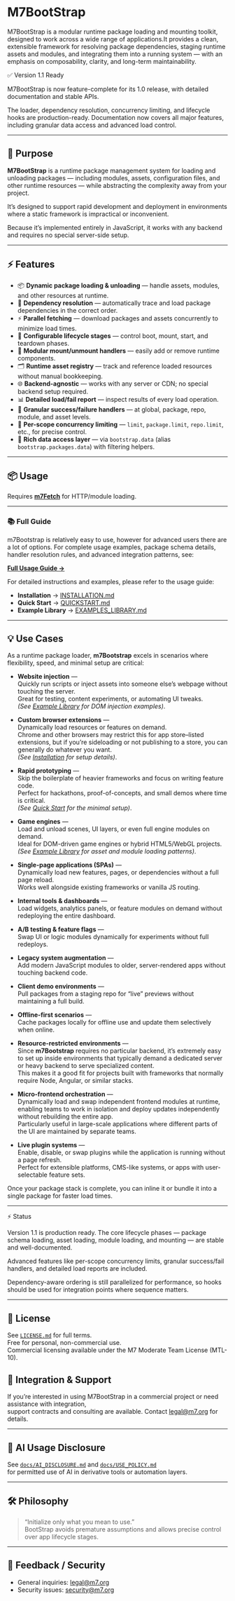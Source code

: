 # M7BootStrap

M7BootStrap is a modular runtime package loading and mounting toolkit, designed to work across a wide range of applications.It provides a clean, extensible framework for resolving package dependencies, staging runtime assets and modules, and integrating them into a running system — with an emphasis on composability, clarity, and long-term maintainability.



✅ Version 1.1 Ready

M7BootStrap is now feature-complete for its 1.0 release, with detailed documentation and stable APIs.

The loader, dependency resolution, concurrency limiting, and lifecycle hooks are production-ready. Documentation now covers all major features, including granular data access and advanced load control.

---

## 🔧 Purpose

**M7BootStrap** is a runtime package management system for loading and unloading packages — including modules, assets, configuration files, and other runtime resources — while abstracting the complexity away from your project.  

It’s designed to support rapid development and deployment in environments where a static framework is impractical or inconvenient.  

Because it’s implemented entirely in JavaScript, it works with any backend and requires no special server-side setup.

---

## ⚡️ Features

* 📦 **Dynamic package loading & unloading** — handle assets, modules, and other resources at runtime.
* 🔗 **Dependency resolution** — automatically trace and load package dependencies in the correct order.
* ⚡ **Parallel fetching** — download packages and assets concurrently to minimize load times.
* 🔄 **Configurable lifecycle stages** — control boot, mount, start, and teardown phases.
* 🧩 **Modular mount/unmount handlers** — easily add or remove runtime components.
* 🗂️ **Runtime asset registry** — track and reference loaded resources without manual bookkeeping.
* 🌐 **Backend-agnostic** — works with any server or CDN; no special backend setup required.
* 📊 **Detailed load/fail report** — inspect results of every load operation.
* 🎯 **Granular success/failure handlers** — at global, package, repo, module, and asset levels.
* 🚦 **Per-scope concurrency limiting** — `limit`, `package.limit`, `repo.limit`, etc., for precise control.
* 🧮 **Rich data access layer** — via `bootstrap.data` (alias `bootstrap.packages.data`) with filtering helpers.

---


## 📦 Usage

Requires **[m7Fetch](https://github.com/linearblade/m7Fetch)** for HTTP/module loading.

---

### 📚 Full Guide
m7Bootstrap is relatively easy to use, however for advanced users there are a lot of options.
For complete usage examples, package schema details, handler resolution rules, and advanced integration patterns, see:

**[Full Usage Guide →](docs/usage/TOC.md)**

For detailed instructions and examples, please refer to the usage guide:

* **Installation** → [INSTALLATION.md](docs/usage/INSTALLATION.md)
* **Quick Start** → [QUICKSTART.md](docs/usage/QUICKSTART.md)
* **Example Library** → [EXAMPLES\_LIBRARY.md](docs/usage/EXAMPLES_LIBRARY.md)

---

## 💡 Use Cases

As a runtime package loader, **m7Bootstrap** excels in scenarios where flexibility, speed, and minimal setup are critical:

- **Website injection** —  
  Quickly run scripts or inject assets into someone else’s webpage without touching the server.  
  Great for testing, content experiments, or automating UI tweaks.  
  *(See [Example Library](docs/usage/EXAMPLES_LIBRARY.md) for DOM injection examples)*.

- **Custom browser extensions** —  
  Dynamically load resources or features on demand.  
  Chrome and other browsers may restrict this for app store–listed extensions, but if you’re sideloading or not publishing to a store, you can generally do whatever you want.  
  *(See [Installation](docs/usage/INSTALLATION.md) for setup details)*.

- **Rapid prototyping** —  
  Skip the boilerplate of heavier frameworks and focus on writing feature code.  
  Perfect for hackathons, proof-of-concepts, and small demos where time is critical.  
  *(See [Quick Start](docs/usage/QUICKSTART.md) for the minimal setup)*.

- **Game engines** —  
  Load and unload scenes, UI layers, or even full engine modules on demand.  
  Ideal for DOM-driven game engines or hybrid HTML5/WebGL projects.  
  *(See [Example Library](docs/usage/EXAMPLES_LIBRARY.md) for asset and module loading patterns)*.

- **Single-page applications (SPAs)** —  
  Dynamically load new features, pages, or dependencies without a full page reload.  
  Works well alongside existing frameworks or vanilla JS routing.

- **Internal tools & dashboards** —  
  Load widgets, analytics panels, or feature modules on demand without redeploying the entire dashboard.

- **A/B testing & feature flags** —  
  Swap UI or logic modules dynamically for experiments without full redeploys.

- **Legacy system augmentation** —  
  Add modern JavaScript modules to older, server-rendered apps without touching backend code.

- **Client demo environments** —  
  Pull packages from a staging repo for “live” previews without maintaining a full build.

- **Offline-first scenarios** —  
  Cache packages locally for offline use and update them selectively when online.

- **Resource-restricted environments** —  
  Since **m7Bootstrap** requires no particular backend, it’s extremely easy to set up inside environments that typically demand a dedicated server or heavy backend to serve specialized content.  
  This makes it a good fit for projects built with frameworks that normally require Node, Angular, or similar stacks.

- **Micro-frontend orchestration** —  
  Dynamically load and swap independent frontend modules at runtime, enabling teams to work in isolation and deploy updates independently without rebuilding the entire app.  
  Particularly useful in large-scale applications where different parts of the UI are maintained by separate teams.

- **Live plugin systems** —  
  Enable, disable, or swap plugins while the application is running without a page refresh.  
  Perfect for extensible platforms, CMS-like systems, or apps with user-selectable feature sets.

Once your package stack is complete, you can inline it or bundle it into a single package for faster load times.

---

⚡ Status

Version 1.1 is production ready. The core lifecycle phases — package schema loading, asset loading, module loading, and mounting — are stable and well-documented.

Advanced features like per-scope concurrency limits, granular success/fail handlers, and detailed load reports are included.

Dependency-aware ordering is still parallelized for performance, so hooks should be used for integration points where sequence matters.

---

## 📜 License

See [`LICENSE.md`](LICENSE.md) for full terms.  
Free for personal, non-commercial use.  
Commercial licensing available under the M7 Moderate Team License (MTL-10).

## 💼 **Integration & Support**

If you’re interested in using M7BootStrap in a commercial project or need assistance with integration,  
support contracts and consulting are available. Contact [legal@m7.org](mailto:legal@m7.org) for details.

---

## 🤖 AI Usage Disclosure

See [`docs/AI_DISCLOSURE.md`](docs/AI_DISCLOSURE.md) and [`docs/USE_POLICY.md`](docs/USE_POLICY.md)  
for permitted use of AI in derivative tools or automation layers.

---

## 🛠️ Philosophy

> “Initialize only what you mean to use.”  
> BootStrap avoids premature assumptions and allows precise control over app lifecycle stages.

---

## 💬 Feedback / Security

- General inquiries: [legal@m7.org](mailto:legal@m7.org)  
- Security issues: [security@m7.org](mailto:security@m7.org)
